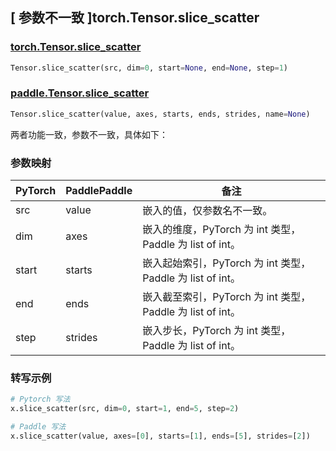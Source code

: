 ## [ 参数不一致 ]torch.Tensor.slice_scatter

### [torch.Tensor.slice_scatter](https://pytorch.org/docs/stable/generated/torch.Tensor.slice_scatter.html#torch-tensor-slice-scatter)

```python
Tensor.slice_scatter(src, dim=0, start=None, end=None, step=1)
```

### [paddle.Tensor.slice_scatter](https://www.paddlepaddle.org.cn/documentation/docs/zh/develop/api/paddle/Tensor_cn.html#slice_scatter-value-axes-starts-ends-strides-name-none)

```python
Tensor.slice_scatter(value, axes, starts, ends, strides, name=None)
```

两者功能一致，参数不一致，具体如下：

### 参数映射

| PyTorch       | PaddlePaddle | 备注                                                   |
| ------------- | ------------ | ------------------------------------------------------ |
| src           | value        | 嵌入的值，仅参数名不一致。 |
| dim           | axes         | 嵌入的维度，PyTorch 为 int 类型，Paddle 为 list of int。 |
| start         | starts       | 嵌入起始索引，PyTorch 为 int 类型，Paddle 为 list of int。 |
| end           | ends         | 嵌入截至索引，PyTorch 为 int 类型，Paddle 为 list of int。 |
| step          | strides      | 嵌入步长，PyTorch 为 int 类型，Paddle 为 list of int。 |

### 转写示例

```python
# Pytorch 写法
x.slice_scatter(src, dim=0, start=1, end=5, step=2)

# Paddle 写法
x.slice_scatter(value, axes=[0], starts=[1], ends=[5], strides=[2])
```
